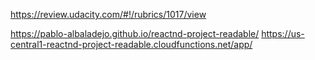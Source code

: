 https://review.udacity.com/#!/rubrics/1017/view

https://pablo-albaladejo.github.io/reactnd-project-readable/
https://us-central1-reactnd-project-readable.cloudfunctions.net/app/
